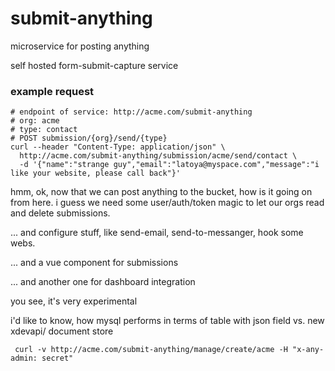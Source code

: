 # submit-anything

microservice for posting anything

self hosted form-submit-capture service

### example request

    # endpoint of service: http://acme.com/submit-anything
    # org: acme
    # type: contact
    # POST submission/{org}/send/{type}
    curl --header "Content-Type: application/json" \
      http://acme.com/submit-anything/submission/acme/send/contact \
      -d '{"name":"strange guy","email":"latoya@myspace.com","message":"i like your website, please call back"}'

hmm, ok, now that we can post anything to the bucket, how is it going on from here. i guess we need some user/auth/token magic to let our orgs read and delete submissions.

... and configure stuff, like send-email, send-to-messanger, hook some webs.

... and a vue component for submissions

... and another one for dashboard integration

you see, it's very experimental

i'd like to know, how mysql performs in terms of table with json field vs. new xdevapi/ document store

	 curl -v http://acme.com/submit-anything/manage/create/acme -H "x-any-admin: secret"